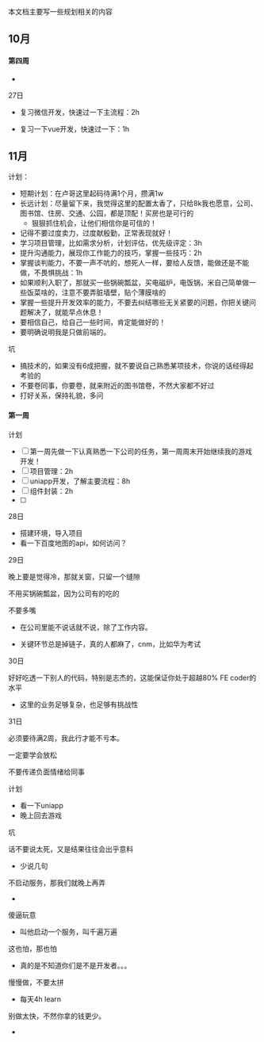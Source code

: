 本文档主要写一些规划相关的内容

## 10月

#### 第四周

- 



27日

- 复习微信开发，快速过一下主流程：2h

- 复习一下vue开发，快速过一下：1h




## 11月

计划：

- 短期计划：在卢哥这里起码待满1个月，攒满1w
- 长远计划：尽量留下来，我觉得这里的配置太香了，只给8k我也愿意，公司、图书馆、住房、交通、公园，都是顶配！买房也是可行的
  - 狠狠抓住机会，让他们相信你是可信的！
- 记得不要过度卖力，过度献殷勤，正常表现就好！
- 学习项目管理，比如需求分析，计划评估，优先级评定：3h
- 提升沟通能力，展现你工作能力的技巧，掌握一些技巧：2h
- 掌握谈判能力，不要一声不吭的，想死人一样，要给人反馈，能做还是不能做，不畏惧挑战：1h
- 如果顺利入职了，那就买一些锅碗瓢盆，买电磁炉，电饭锅，米自己简单做一些饭菜啥的，注意不要弄脏墙壁，贴个薄膜啥的
- 掌握一些提升开发效率的能力，不要去纠结哪些无关紧要的问题，你把关键问题解决了，就能早点休息！
- 要相信自己，给自己一些时间，肯定能做好的！
- 要明确说明我是只做前端的。

坑

- 搞技术的，如果没有6成把握，就不要说自己熟悉某项技术，你说的话经得起考验的
- 不要卷同事，你要卷，就来附近的图书馆卷，不然大家都不好过
- 打好关系，保持礼貌，多问



#### 第一周

计划

- [ ] 第一周先做一下认真熟悉一下公司的任务，第一周周末开始继续我的游戏开发！
- [ ] 项目管理：2h
- [ ] uniapp开发，了解主要流程：8h
- [ ] 组件封装：2h
- [ ] 

28日

- 搭建环境，导入项目
- 看一下百度地图的api，如何访问？



29日

晚上要是觉得冷，那就关窗，只留一个缝隙

不用买锅碗瓢盆，因为公司有的吃的

不要多嘴

- 在公司里能不说话就不说，除了工作内容。

- 关键环节总是掉链子，真的人都麻了，cnm，比如华为考试



30日

好好吃透一下别人的代码，特别是志杰的，这能保证你处于超越80% FE coder的水平

- 这里的业务足够复杂，也足够有挑战性



31日

必须要待满2周，我此行才能不亏本。

一定要学会放松

不要传递负面情绪给同事





计划

- 看一下uniapp
- 晚上回去游戏

坑

话不要说太死，又是结果往往会出乎意料

- 少说几句

不启动服务，那我们就晚上再弄

- 

傻逼玩意

- 叫他启动一个服务，叫千遍万遍

这也怕，那也怕

- 真的是不知道你们是不是开发者。。。

慢慢做，不要太拼

- 每天4h learn

别做太快，不然你拿的钱更少。

- 

























